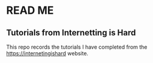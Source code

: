 # READ ME

## Tutorials from Internetting is Hard

This repo records the tutorials I have completed from the [https://internetingishard](https://internetingishard.netlify.app/) website.
